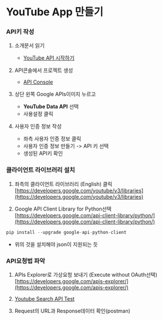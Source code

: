 # YouTube App 만들기

### API키 작성
1. 소개문서 읽기
	- [YouTube API 시작하기](https://developers.google.com/youtube/v3/getting-started)

2. API콘솔에서 프로젝트 생성
	- [API Console](https://console.developers.google.com/iam-admin/projects)

3. 상단 왼쪽 Google APIs이미지 누르고
	- **YouTube Data API** 선택
	- 사용설정 클릭

4. 사용자 인증 정보 작성
	- 좌측 사용자 인증 정보 클릭
	- 사용자 인증 정보 만들기 -> API 키 선택
	- 생성된 API키 확인

### 클라이언트 라이브러리 설치
1. 좌측의 클라이언트 라이브러리 (English) 클릭
[https://developers.google.com/youtube/v3/libraries](https://developers.google.com/youtube/v3/libraries)

2. Google API Client Library for Python선택
[https://developers.google.com/api-client-library/python/](https://developers.google.com/api-client-library/python/)

```python
pip install --upgrade google-api-python-client
```
- 위의 것을 설치해야 json이 지원되는 듯

### API요청법 파악
1. APIs Explorer로 가상요청 보내기 (Execute without OAuth선택)
[https://developers.google.com/apis-explorer/](https://developers.google.com/apis-explorer/)

2. [Youtube Search API Test](https://developers.google.com/apis-explorer/#p/youtube/v3/youtube.search.list)

3. Request의 URL과 Response데이터 확인(postman)
